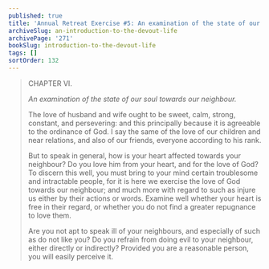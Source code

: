 ```yaml
---
published: true
title: 'Annual Retreat Exercise #5: An examination of the state of our soul towards our neighbour'
archiveSlug: an-introduction-to-the-devout-life
archivePage: '271'
bookSlug: introduction-to-the-devout-life
tags: []
sortOrder: 132
---
```


> CHAPTER VI.
>
> *An examination of the state of our soul towards our neighbour.*
>
> The love of husband and wife ought to be sweet, calm, strong, constant, and persevering: and this principally because it is agreeable to the ordinance of God. I say the same of the love of our children and near relations, and also of our friends, everyone according to his rank.
>
> But to speak in general, how is your heart affected towards your neighbour? Do you love him from your heart, and for the love of God? To discern this well, you must bring to your mind certain troublesome and intractable people, for it is here we exercise the love of God towards our neighbour; and much more with regard to such as injure us either by their actions or words. Examine well whether your heart is free in their regard, or whether you do not find a greater repugnance to love them.
>
> Are you not apt to speak ill of your neighbours, and especially of such as do not like you? Do you refrain from doing evil to your neighbour, either directly or indirectly? Provided you are a reasonable person, you will easily perceive it.
